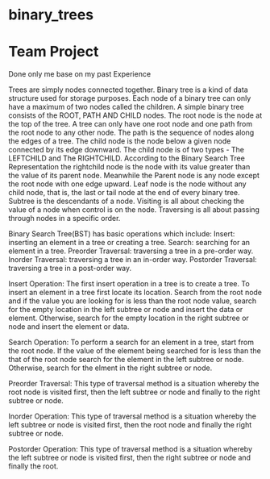 # binary_trees
# Team Project
Done only me base on my past Experience

Trees are simply nodes connected together. Binary tree is a kind of data structure used for storage purposes. Each node of a binary tree can only have a maximum of two nodes called the children. A simple binary tree consists of the ROOT, PATH AND CHILD nodes. The root node is the node at the top of the tree. A tree can only have one root node and one path from the root node to any other node. The path is the sequence of nodes along the edges of a tree. The child node is the node below a given node connected by its edge downward. The child node is of two types - The LEFTCHILD and The RIGHTCHILD. According to the Binary Search Tree Representation the rightchild node is the node with its value greater than the value of its parent node. Meanwhile the Parent node is any node except the root node with one edge upward. Leaf node is the node without any child node, that is, the last or tail node at the end of every binary tree. Subtree is the descendants of a node. Visiting is all about checking the value of a node when control is on the node. Traversing is all about passing through nodes in a specific order.

Binary Search Tree(BST) has basic operations which include: Insert: inserting an element in a tree or creating a tree. Search: searching for an element in a tree. Preorder Traversal: traversing a tree in a pre-order way. Inorder Traversal: traversing a tree in an in-order way. Postorder Traversal: traversing a tree in a post-order way.

Insert Operation: The first insert operation in a tree is to create a tree. To insert an element in a tree first locate its location. Search from the root node and if the value you are looking for is less than the root node value, search for the empty location in the left subtree or node and insert the data or element. Otherwise, search for the empty location in the right subtree or node and insert the element or data.

Search Operation: To perform a search for an element in a tree, start from the root node. If the value of the element being searched for is less than the that of the root node search for the element in the left subtree or node. Otherwise, search for the elment in the right subtree or node.

Preorder Traversal: This type of traversal method is a situation whereby the root node is visited first, then the left subtree or node and finally to the right subtree or node.

Inorder Operation: This type of traversal method is a situation whereby the left subtree or node is visited first, then the root node and finally the right subtree or node.

Postorder Operation: This type of traversal method is a situation whereby the left subtree or node is visited first, then the right subtree or node and finally the root.
